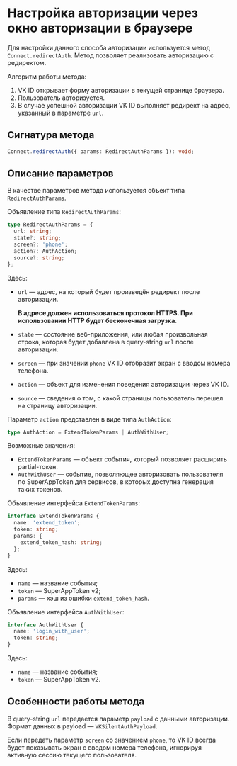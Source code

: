 # Настройка авторизации через окно авторизации в браузере

Для настройки данного способа авторизации используется метод `Connect.redirectAuth`. Метод позволяет реализовать авторизацию с редиректом.

Алгоритм работы метода:

1. VK ID открывает форму авторизации в текущей странице браузера.
1. Пользователь авторизуется.
1. В случае успешной авторизации VK ID выполняет редирект на адрес, указанный в параметре `url`.

## Сигнатура метода

```typescript
Connect.redirectAuth({ params: RedirectAuthParams }): void;
```

## Описание параметров

В качестве параметров метода используется объект типа `RedirectAuthParams`.

Объявление типа `RedirectAuthParams`:

```typescript
type RedirectAuthParams = {
  url: string;
  state?: string;
  screen?: 'phone';
  action?: AuthAction;
  source?: string;
};
````

Здесь:

- `url` — адрес, на который будет произведён редирект после авторизации.

    **В адресе должен использоваться протокол HTTPS. При использовании HTTP будет бесконечная загрузка**.

- `state` — состояние веб-приложения, или любая произвольная строка, которая будет добавлена в query-string `url` после авторизации.
- `screen` — при значении `phone` VK ID отобразит экран с вводом номера телефона.
- `action` — объект для изменения поведения авторизации через VK ID.
- `source` — сведения о том, с какой страницы пользователь перешел на страницу авторизации.

Параметр `action` представлен в виде типа `AuthAction`:

```typescript
type AuthAction = ExtendTokenParams | AuthWithUser;
```

Возможные значения:

- `ExtendTokenParams` — объект события, который позволяет расширить partial-токен.
- `AuthWithUser` — событие, позволяющее авторизовать пользователя по SuperAppToken для сервисов, в которых доступна генерация таких токенов.

Объявление интерфейса `ExtendTokenParams`:

```typescript
interface ExtendTokenParams {
  name: 'extend_token';
  token: string;
  params: {
    extend_token_hash: string;
  };
}
```

Здесь:

- `name` — название события;
- `token` — SuperAppToken v2;
- `params` — хэш из ошибки `extend_token_hash`.

Объявление интерфейса `AuthWithUser`:

```typescript
interface AuthWithUser {
  name: 'login_with_user';
  token: string;
}
```

Здесь:

- `name` — название события;
- `token` — SuperAppToken v2.

## Особенности работы метода

В query-string `url` передается параметр `payload` с данными авторизации. Формат данных в payload — `VKSilentAuthPayload`.

Если передать параметр `screen` со значением `phone`, то VK ID всегда будет показывать экран с вводом номера телефона, игнорируя активную сессию текущего пользователя.
